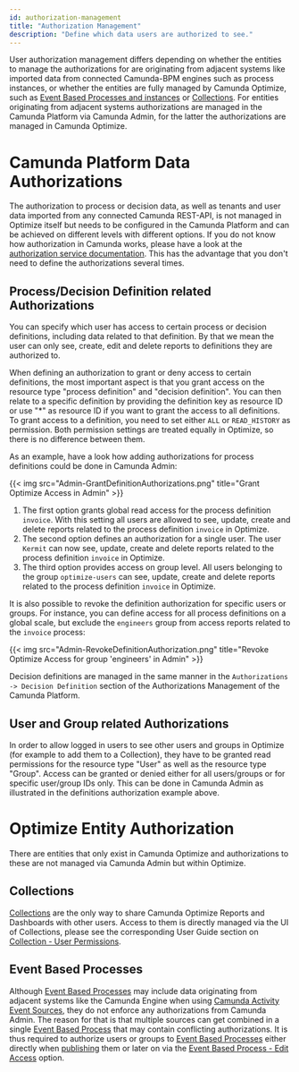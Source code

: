 ```yaml
---
id: authorization-management
title: "Authorization Management"
description: "Define which data users are authorized to see."
---
```


User authorization management differs depending on whether the entities to manage the authorizations for are originating from adjacent systems like imported data from connected Camunda-BPM engines such as process instances, or whether the entities are fully managed by Camunda Optimize, such as [Event Based Processes and instances](./../../../components/optimize/userguide/additional-features/event-based-processes.md) or [Collections](./../../../components/optimize/userguide/collections-dashboards-reports.md). For entities originating from adjacent systems authorizations are managed in the Camunda Platform via Camunda Admin, for the latter the authorizations are managed in Camunda Optimize.

# Camunda Platform Data Authorizations

The authorization to process or decision data, as well as tenants and user data imported from any connected Camunda REST-API, is not managed in Optimize itself but needs to be configured in the Camunda Platform and can be achieved on different levels with different options. If you do not know how authorization in Camunda works, please have a look at the [authorization service documentation](https://docs.camunda.org/manual/latest/user-guide/process-engine/authorization-service/). This has the advantage that you don't need to define the authorizations several times.

## Process/Decision Definition related Authorizations

You can specify which user has access to certain process or decision definitions, including data related to that definition. By that we mean the user can only see, create, edit and delete reports to definitions they are authorized to.

When defining an authorization to grant or deny access to certain definitions, the most important aspect is that you grant access on the resource type "process definition" and "decision definition". You can then relate to a specific definition by providing the definition key as resource ID or use "\*" as resource ID if you want to grant the access to all definitions. To grant access to a definition, you need to set either `ALL` or `READ_HISTORY` as permission. Both permission settings are treated equally in Optimize, so there is no difference between them.

As an example, have a look how adding authorizations for process definitions could be done in Camunda Admin:

{{< img src="Admin-GrantDefinitionAuthorizations.png" title="Grant Optimize Access in Admin" >}}

1. The first option grants global read access for the process definition `invoice`. With this setting all users are allowed to see, update, create and delete reports related to the process definition `invoice` in Optimize.
2. The second option defines an authorization for a single user. The user `Kermit` can now see, update, create and delete reports related to the process definition `invoice` in Optimize.
3. The third option provides access on group level. All users belonging to the group `optimize-users` can see, update, create and delete reports related to the process definition `invoice` in Optimize.

It is also possible to revoke the definition authorization for specific users or groups. For instance, you can define access for all process definitions on a global scale, but exclude the `engineers` group from access reports related to the `invoice` process:

{{< img src="Admin-RevokeDefinitionAuthorization.png" title="Revoke Optimize Access for group 'engineers' in Admin" >}}

Decision definitions are managed in the same manner in the `Authorizations -> Decision Definition` section of the Authorizations Management of the Camunda Platform.

## User and Group related Authorizations

In order to allow logged in users to see other users and groups in Optimize (for example to add them to a Collection), they have to be granted read permissions for the resource type "User" as well as the resource type "Group". Access can be granted or denied either for all users/groups or for specific user/group IDs only. This can be done in Camunda Admin as illustrated in the definitions authorization example above.

# Optimize Entity Authorization

There are entities that only exist in Camunda Optimize and authorizations to these are not managed via Camunda Admin but within Optimize.

## Collections

[Collections](./../../../components/optimize/userguide/collections-dashboards-reports.md) are the only way to share Camunda Optimize Reports and Dashboards with other users. Access to them is directly managed via the UI of Collections, please see the corresponding User Guide section on [Collection - User Permissions](./../../../components/optimize/userguide/collections-dashboards-reports.md/#user-permissions).

## Event Based Processes

Although [Event Based Processes](./../../../components/optimize/userguide/additional-features/event-based-processes.md) may include data originating from adjacent systems like the Camunda Engine when using [Camunda Activity Event Sources](./../../../components/optimize/userguide/additional-features/event-based-processes.md/#event-sources), they do not enforce any authorizations from Camunda Admin. The reason for that is that multiple sources can get combined in a single [Event Based Process](./../../../components/optimize/userguide/additional-features/event-based-processes.md) that may contain conflicting authorizations. It is thus required to authorize users or groups to [Event Based Processes](./../../../components/optimize/userguide/additional-features/event-based-processes.md) either directly when [publishing](./../../../components/optimize/userguide/additional-features/event-based-processes.md/#publishing-an-event-based-process) them or later on via the [Event Based Process - Edit Access](./../../../components/optimize/userguide/additional-features/event-based-processes.md#event-based-process-list-edit-access) option.

